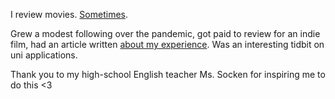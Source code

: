 I review movies. [Sometimes](https://www.instagram.com/casualfilmcritic_/).

Grew a modest following over the pandemic, got paid to review for an indie film, had an article written [about my experience](https://thelookingglassto.weebly.com/arts--entertainment/the-filmstagram-phenomenon). Was an interesting tidbit on uni applications.

Thank you to my high-school English teacher Ms. Socken for inspiring me to do this <3